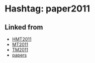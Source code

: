# Hashtag: paper2011

## Linked from

* [HMT2011](HMT2011.md)
* [MT2011](MT2011.md)
* [TM2011](TM2011.md)
* [papers](papers.md)
